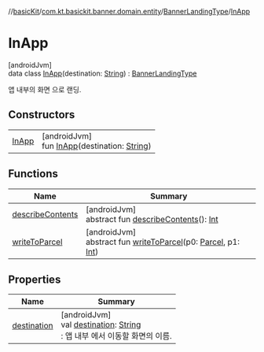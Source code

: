 //[basicKit](../../../../index.md)/[com.kt.basickit.banner.domain.entity](../../index.md)/[BannerLandingType](../index.md)/[InApp](index.md)

# InApp

[androidJvm]\
data class [InApp](index.md)(destination: [String](https://kotlinlang.org/api/latest/jvm/stdlib/kotlin/-string/index.html)) : [BannerLandingType](../index.md)

앱 내부의 화면 으로 랜딩.

## Constructors

| | |
|---|---|
| [InApp](-in-app.md) | [androidJvm]<br>fun [InApp](-in-app.md)(destination: [String](https://kotlinlang.org/api/latest/jvm/stdlib/kotlin/-string/index.html)) |

## Functions

| Name | Summary |
|---|---|
| [describeContents](../../../com.kt.basickit.util/-version/index.md#-1578325224%2FFunctions%2F2043513891) | [androidJvm]<br>abstract fun [describeContents](../../../com.kt.basickit.util/-version/index.md#-1578325224%2FFunctions%2F2043513891)(): [Int](https://kotlinlang.org/api/latest/jvm/stdlib/kotlin/-int/index.html) |
| [writeToParcel](../../../com.kt.basickit.util/-version/index.md#-1754457655%2FFunctions%2F2043513891) | [androidJvm]<br>abstract fun [writeToParcel](../../../com.kt.basickit.util/-version/index.md#-1754457655%2FFunctions%2F2043513891)(p0: [Parcel](https://developer.android.com/reference/kotlin/android/os/Parcel.html), p1: [Int](https://kotlinlang.org/api/latest/jvm/stdlib/kotlin/-int/index.html)) |

## Properties

| Name | Summary |
|---|---|
| [destination](destination.md) | [androidJvm]<br>val [destination](destination.md): [String](https://kotlinlang.org/api/latest/jvm/stdlib/kotlin/-string/index.html)<br>: 앱 내부 에서 이동할 화면의 이름. |
